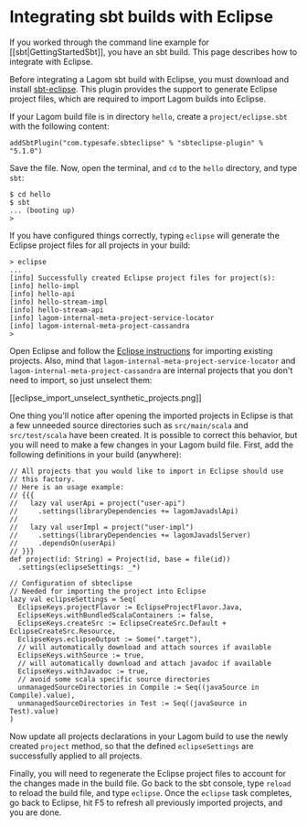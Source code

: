 # Integrating sbt builds with Eclipse

If you worked through the command line example for [[sbt|GettingStartedSbt]], you have an sbt build. This page describes how to integrate with Eclipse.

Before integrating a Lagom sbt build with Eclipse, you must download and install [sbt-eclipse](https://github.com/typesafehub/sbteclipse). This plugin provides the support to generate Eclipse project files, which are required to import Lagom builds into Eclipse.

If your Lagom build file is in directory `hello`, create a `project/eclipse.sbt` with the following content:

```
addSbtPlugin("com.typesafe.sbteclipse" % "sbteclipse-plugin" % "5.1.0")
```

Save the file. Now, open the terminal, and `cd` to the `hello` directory, and type `sbt`:

```
$ cd hello
$ sbt
... (booting up)
>
```

If you have configured things correctly, typing `eclipse` will generate the Eclipse project files for all projects in your build:

```
> eclipse
...
[info] Successfully created Eclipse project files for project(s):
[info] hello-impl
[info] hello-api
[info] hello-stream-impl
[info] hello-stream-api
[info] lagom-internal-meta-project-service-locator
[info] lagom-internal-meta-project-cassandra
>
```

Open Eclipse and follow the [Eclipse instructions](http://help.eclipse.org/mars/index.jsp?topic=%2Forg.eclipse.platform.doc.user%2Ftasks%2Ftasks-importproject.htm) for importing existing projects. Also, mind that `lagom-internal-meta-project-service-locator` and `lagom-internal-meta-project-cassandra` are internal projects that you don't need to import, so just unselect them:

[[eclipse_import_unselect_synthetic_projects.png]]

One thing you'll notice after opening the imported projects in Eclipse is that a few unneeded source directories such as `src/main/scala` and `src/test/scala` have been created. It is possible to correct this behavior, but you will need to make a few changes in your Lagom build file. First, add the following definitions in your build (anywhere):

```
// All projects that you would like to import in Eclipse should use 
// this factory.
// Here is an usage example:
// {{{
//   lazy val userApi = project("user-api")
//     .settings(libraryDependencies += lagomJavadslApi)
//
//   lazy val userImpl = project("user-impl")
//     .settings(libraryDependencies += lagomJavadslServer)
//     .dependsOn(userApi)
// }}}
def project(id: String) = Project(id, base = file(id))
  .settings(eclipseSettings: _*)

// Configuration of sbteclipse
// Needed for importing the project into Eclipse
lazy val eclipseSettings = Seq(
  EclipseKeys.projectFlavor := EclipseProjectFlavor.Java,
  EclipseKeys.withBundledScalaContainers := false,
  EclipseKeys.createSrc := EclipseCreateSrc.Default + EclipseCreateSrc.Resource,
  EclipseKeys.eclipseOutput := Some(".target"),
  // will automatically download and attach sources if available
  EclipseKeys.withSource := true,
  // will automatically download and attach javadoc if available
  EclipseKeys.withJavadoc := true,
  // avoid some scala specific source directories
  unmanagedSourceDirectories in Compile := Seq((javaSource in Compile).value),
  unmanagedSourceDirectories in Test := Seq((javaSource in Test).value)
)
```

Now update all projects declarations in your Lagom build to use the newly created `project` method, so that the defined `eclipseSettings` are successfully applied to all projects.

Finally, you will need to regenerate the Eclipse project files to account for the changes made in the build file. Go back to the sbt console, type `reload` to reload the build file, and type `eclipse`. Once the `eclipse` task completes, go back to Eclipse, hit F5 to refresh all previously imported projects, and you are done.
